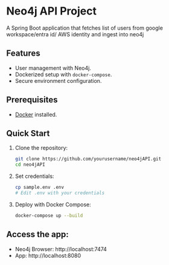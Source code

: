 # Neo4j API Project

A Spring Boot application that fetches list of users from google workspace/entra id/ AWS identity and ingest into neo4j 
## Features
- User management with Neo4j.
- Dockerized setup with `docker-compose`.
- Secure environment configuration.

## Prerequisites
- [Docker](https://www.docker.com/) installed.

## Quick Start

1. Clone the repository:
   ```bash
   git clone https://github.com/yourusername/neo4jAPI.git
   cd neo4jAPI
2. Set credentials:
   ```bash
   cp sample.env .env
   # Edit .env with your credentials
3. Deploy with Docker Compose:
   ```bash
   docker-compose up --build
## Access the app:

- Neo4j Browser: http://localhost:7474
- App: http://localhost:8080